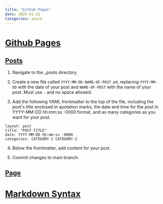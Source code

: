 ```yaml
---
title: "Github Pages"
date: 2025-01-21
Categories: azure
---
```


# [Github Pages](https://docs.github.com/en/pages/setting-up-a-github-pages-site-with-jekyll/about-github-pages-and-jekyll)

## [Posts](https://docs.github.com/en/pages/setting-up-a-github-pages-site-with-jekyll/adding-content-to-your-github-pages-site-using-jekyll#adding-a-new-post-to-your-site)
1. Navigate to the _posts directory.

2. Create a new file called ``YYYY-MM-DD-NAME-OF-POST.md``, replacing ``YYYY-MM-DD`` with the date of your post and ``NAME-OF-POST`` with the name of your post. Must use ``-`` and no space allowed.

3. Add the following YAML frontmatter to the top of the file, including the post's title enclosed in quotation marks, the date and time for the post in YYYY-MM-DD hh:mm:ss -0000 format, and as many categories as you want for your post.
```
layout: post
title: "POST-TITLE"
date: YYYY-MM-DD hh:mm:ss -0000
categories: CATEGORY-1 CATEGORY-2
```

4. Below the frontmatter, add content for your post.

5. Commit changes to main branch.

## [Page](https://docs.github.com/en/pages/setting-up-a-github-pages-site-with-jekyll/adding-content-to-your-github-pages-site-using-jekyll#adding-a-new-page-to-your-site)

# [Markdown Syntax](https://www.markdownguide.org/basic-syntax/)


